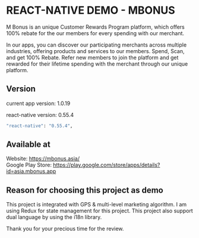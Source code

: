 # REACT-NATIVE DEMO - MBONUS

M Bonus is an unique Customer Rewards Program platform, which offers 100% rebate for the our members for every spending with our merchant.

In our apps, you can discover our participating merchants across multiple industries, offering products and services to our members. Spend, Scan, and get 100% Rebate. Refer new members to join the platform and get rewarded for their lifetime spending with the merchant through our unique platform.

## Version

current app version: 1.0.19<br />

react-native version: 0.55.4<br />
```bash
"react-native": "0.55.4",
```

## Available at

Website: https://mbonus.asia/<br />
Google Play Store: https://play.google.com/store/apps/details?id=asia.mbonus.app<br />

## Reason for choosing this project as demo
This project is integrated with GPS & multi-level marketing algorithm. I am using Redux for state management for this project. This project also support dual language by using the i18n library.

Thank you for your precious time for the review.

